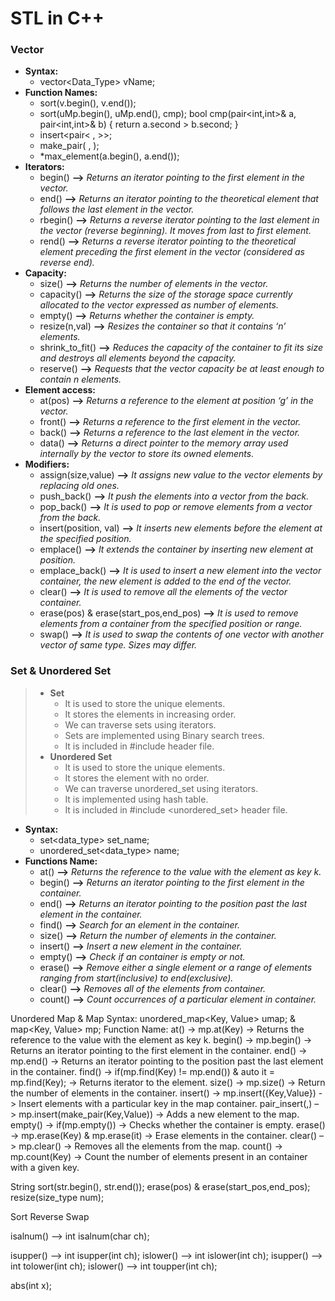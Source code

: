 # STL in C++

### Vector
  - **Syntax:**
      - vector<Data_Type> vName;
  - **Function Names:**
      - sort(v.begin(), v.end());
      - sort(uMp.begin(), uMp.end(), cmp);	bool cmp(pair<int,int>& a, pair<int,int>& b) { return a.second > b.second; }
      - insert<pair< , >>;
      - make_pair( , );
      - *max_element(a.begin(), a.end());
  - **Iterators:**
      - begin()		**–>**  *Returns an iterator pointing to the first element in the vector.*
      - end() 		**–>**	*Returns an iterator pointing to the theoretical element that follows the last element in the vector.*
      - rbegin() 	**–>**	*Returns a reverse iterator pointing to the last element in the vector (reverse beginning). It moves from last to first element.*
      - rend() 		**–>**	*Returns a reverse iterator pointing to the theoretical element preceding the first element in the vector (considered as reverse end).*
  - **Capacity:**
      - size()		**–>**	*Returns the number of elements in the vector.*
      - capacity()	**–>**	*Returns the size of the storage space currently allocated to the vector expressed as number of elements.*
      - empty()		**–>**	*Returns whether the container is empty.*
      - resize(n,val)	**–>**	*Resizes the container so that it contains ‘n’ elements.*
      - shrink_to_fit()	**–>**	*Reduces the capacity of the container to fit its size and destroys all elements beyond the capacity.*
      - reserve()	**–>**	*Requests that the vector capacity be at least enough to contain n elements.*
  - **Element access:**
      - at(pos) 	**–>**	*Returns a reference to the element at position ‘g’ in the vector.*
      - front() 	**–>**	*Returns a reference to the first element in the vector.*
      - back() 		**–>**	*Returns a reference to the last element in the vector.*
      - data() 		**–>**	*Returns a direct pointer to the memory array used internally by the vector to store its owned elements.*
  - **Modifiers:**
      - assign(size,value)			**–>**	*It assigns new value to the vector elements by replacing old ones.*
      - push_back()				**–>**	*It push the elements into a vector from the back.*
      - pop_back()				**–>**	*It is used to pop or remove elements from a vector from the back.*
      - insert(position, val)			**–>**	*It inserts new elements before the element at the specified position.*
      - emplace()				**–>**	*It extends the container by inserting new element at position.*
      - emplace_back()				**–>**	*It is used to insert a new element into the vector container, the new element is added to the end of the vector.*
      - clear()					**–>**	*It is used to remove all the elements of the vector container.*
      - erase(pos) & erase(start_pos,end_pos)	**–>**	*It is used to remove elements from a container from the specified position or range.*
      - swap()					**–>**	*It is used to swap the contents of one vector with another vector of same type. Sizes may differ.*
		
### Set & Unordered Set
>  - **Set**
>    -  It is used to store the unique elements.
>    -  It stores the elements in increasing order.
>    -  We can traverse sets using iterators.
>    -  Sets are implemented using Binary search trees.
>    -  It is included in #include <set> header file.
>  - **Unordered Set**
>    - It is used to store the unique elements.
>    - It stores the element with no order.
>    - We can traverse unordered_set using iterators.
>    - It is implemented using hash table.
>    - It is included in #include <unordered_set> header file.
  - **Syntax:**
    - set<data_type> set_name;
    - unordered_set<data_type> name;
  - **Functions Name:**
    - at()	**–>**	*Returns the reference to the value with the element as key k.*
    - begin()	**–>**	*Returns an iterator pointing to the first element in the container.*
    - end()	**–>**	*Returns an iterator pointing to the position past the last element in the container.*
    - find()	**–>**	*Search for an element in the container.*
    - size()	**–>**	*Return the number of elements in the container.*
    - insert()	**–>**	*Insert a new element in the container.*
    - empty()	**–>**	*Check if an container is empty or not.*
    - erase()	**–>**	*Remove either a single element or a range of elements ranging from start(inclusive) to end(exclusive).*
    - clear()	**–>**	*Removes all of the elements from container.*
    - count()	**–>**	*Count occurrences of a particular element in container.*
		
		
Unordered Map & Map
	Syntax:
		unordered_map<Key, Value> umap;		& 	map<Key, Value> mp;
	Function Name:
		at()			->	mp.at(Key)												->	Returns the reference to the value with the element as key k.
		begin()			->	mp.begin()												->	Returns an iterator pointing to the first element in the container.
		end()			->	mp.end()												->	Returns an iterator pointing to the position past the last element in the container.
		find()			->	if(mp.find(Key) != mp.end()) & auto it = mp.find(Key);	->	Returns iterator to the element.
		size()			->	mp.size()												->	Return the number of elements in the container.
		insert()		->	mp.insert({Key,Value})									->	Insert elements with a particular key in the map container.
		pair_insert(,)	–>	mp.insert(make_pair(Key,Value))							->	Adds a new element to the map.
		empty()			->	if(mp.empty())											->	Checks whether the container is empty.
		erase()			->	mp.erase(Key) & mp.erase(it)							->	Erase elements in the container.
		clear()			–>	mp.clear()												->	Removes all the elements from the map.
		count()			->	mp.count(Key)											->	Count the number of elements present in an container with a given key.


String
	 sort(str.begin(), str.end());
	 erase(pos) & erase(start_pos,end_pos);
	 resize(size_type num);
	 
	 
	 
	 
	 


Sort
Reverse
Swap

isalnum() -->  int isalnum(char ch);

isupper() -->  int isupper(int ch);
islower() -->  int islower(int ch);
isupper() -->  int tolower(int ch);
islower() -->  int toupper(int ch);

abs(int x);


